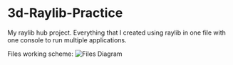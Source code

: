 # 3d-Raylib-Practice
My raylib hub project. 
Everything that I created using raylib in one file with one console to run multiple applications.

Files working scheme:
![Files Diagram](https://github.com/htdguide/Raylib-3D-Engine/assets/115078044/a86296b6-a87a-4008-bb38-89d3160bdfae)
